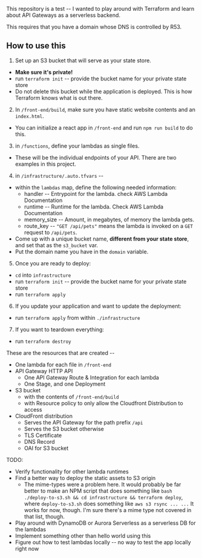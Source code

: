 This repository is a test -- I wanted to play around with Terraform and learn about API Gateways as a serverless backend.

This requires that you have a domain whose DNS is controlled by R53.

## How to use this
1. Set up an S3 bucket that will serve as your state store. 
  - **Make sure it's private!**
  - run `terraform init` -- provide the bucket name for your private state store
  - Do not delete this bucket while the application is deployed. This is how Terraform knows what is out there.
2. In `/front-end/build`, make sure you have static website contents and an `index.html`.
  - You can initialize a react app in `/front-end` and run `npm run build` to do this.
3. in `/functions`, define your lambdas as single files. 
  - These will be the individual endpoints of your API. There are two examples in this project.
4. in `/infrastructure/.auto.tfvars` --
  - within the `lambdas` map, define the following needed information:
    - handler -- Entrypoint for the lambda. check AWS Lambda Documentation
    - runtime -- Runtime for the lambda. Check AWS Lambda Documentation
    - memory_size -- Amount, in megabytes, of memory the lambda gets.
    - route_key -- `"GET /api/pets"` means the lambda is invoked on a `GET` request to `/api/pets`.
  - Come up with a unique bucket name, **different from your state store**, and set that as the `s3_bucket` var.
  - Put the domain name you have in the `domain` variable.
5. Once you are ready to deploy:
  - `cd` into `infrastructure` 
  - run `terraform init` -- provide the bucket name for your private state store
  - run `terraform apply`
6. If you update your application and want to update the deployment:
  - run `terraform apply` from within `./infrastructure`
7. If you want to teardown everything:
  - run `terraform destroy`


These are the resources that are created --
  - One lambda for each file in `/front-end`
  - API Gateway HTTP API
    - One API Gateway Route & Integration for each lambda
    - One Stage, and one Deployment
  - S3 bucket
    - with the contents of `/front-end/build`
    - with Resource policy to only allow the Cloudfront Distribution to access
  - CloudFront distribution
    - Serves the API Gateway for the path prefix `/api`
    - Serves the S3 bucket otherwise
    - TLS Certificate
    - DNS Record
    - OAI for S3 bucket


TODO:
  - Verify functionality for other lambda runtimes
  - Find a better way to deploy the static assets to S3 origin
    - The mime-types were a problem here. It would probably be far better to make an NPM script that does something like `bash ./deploy-to-s3.sh && cd infrastructure && terraform deploy`, where `deploy-to-s3.sh` does something like `aws s3 rsync ... ...` It works for now, though. I'm sure there's a mime type not covered in that list, though.
  - Play around with DynamoDB or Aurora Serverless as a serverless DB for the lambdas
  - Implement something other than hello world using this
  - Figure out how to test lambdas locally -- no way to test the app locally right now